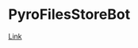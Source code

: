 # PyroFilesStoreBot


[Link](https://heroku.com/deploy?template=https://github.com/fpband/file-stroger)


